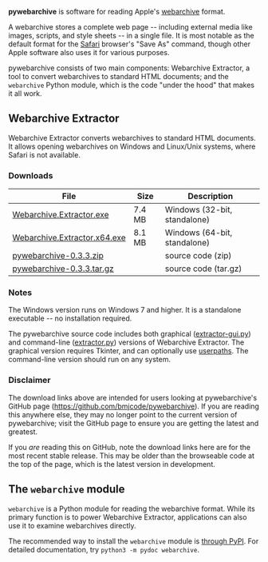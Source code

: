 **pywebarchive** is software for reading Apple's [webarchive](https://en.wikipedia.org/wiki/Webarchive) format.

A webarchive stores a complete web page -- including external media like images, scripts, and style sheets -- in a single file. It is most notable as the default format for the [Safari](https://www.apple.com/safari/) browser's "Save As" command, though other Apple software also uses it for various purposes.

pywebarchive consists of two main components: Webarchive Extractor, a tool to convert webarchives to standard HTML documents; and the `webarchive` Python module, which is the code "under the hood" that makes it all work.


## Webarchive Extractor

Webarchive Extractor converts webarchives to standard HTML documents. It allows opening webarchives on Windows and Linux/Unix systems, where Safari is not available.

### Downloads
File | Size | Description
---- | ---- | -----------
[Webarchive.Extractor.exe](https://github.com/bmjcode/pywebarchive/releases/download/v0.3.3/Webarchive.Extractor.exe) | 7.4 MB | Windows (32-bit, standalone)
[Webarchive.Extractor.x64.exe](https://github.com/bmjcode/pywebarchive/releases/download/v0.3.3/Webarchive.Extractor.x64.exe) | 8.1 MB | Windows (64-bit, standalone)
[pywebarchive-0.3.3.zip](https://github.com/bmjcode/pywebarchive/archive/refs/tags/v0.3.3.zip) | | source code (zip)
[pywebarchive-0.3.3.tar.gz](https://github.com/bmjcode/pywebarchive/archive/refs/tags/v0.3.3.tar.gz) | | source code (tar.gz)

### Notes
The Windows version runs on Windows 7 and higher. It is a standalone executable -- no installation required.

The pywebarchive source code includes both graphical ([extractor-gui.py](extractor-gui.py)) and command-line ([extractor.py](extractor.py)) versions of Webarchive Extractor. The graphical version requires Tkinter, and can optionally use [userpaths](https://github.com/bmjcode/userpaths). The command-line version should run on any system.

### Disclaimer
The download links above are intended for users looking at pywebarchive's GitHub page (https://github.com/bmjcode/pywebarchive). If you are reading this anywhere else, they may no longer point to the current version of pywebarchive; visit the GitHub page to ensure you are getting the latest and greatest.

If you *are* reading this on GitHub, note the download links here are for the most recent stable release. This may be older than the browseable code at the top of the page, which is the latest version in development.


## The `webarchive` module

`webarchive` is a Python module for reading the webarchive format. While its primary function is to power Webarchive Extractor, applications can also use it to examine webarchives directly.

The recommended way to install the `webarchive` module is [through PyPI](https://pypi.org/project/pywebarchive/). For detailed documentation, try `python3 -m pydoc webarchive`.
